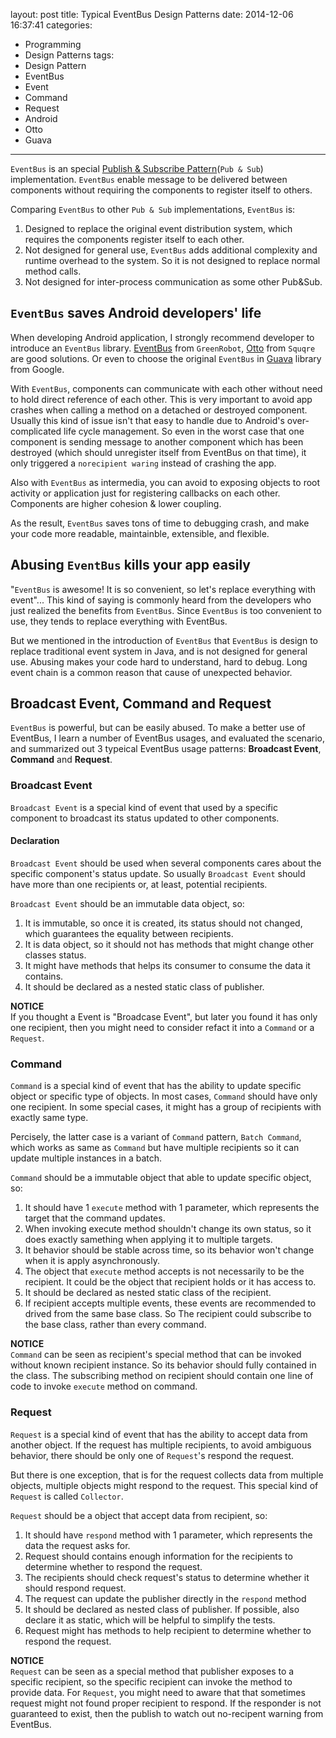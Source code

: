 layout: post
title: Typical EventBus Design Patterns
date: 2014-12-06 16:37:41
categories:
  - Programming
  - Design Patterns
tags:
  - Design Pattern
  - EventBus
  - Event
  - Command
  - Request
  - Android
  - Otto
  - Guava
---

`EventBus` is an special [Publish & Subscribe Pattern](`Pub & Sub`) implementation. `EventBus` enable message to be delivered between components without requiring the components to register itself to others.

Comparing `EventBus` to other `Pub & Sub` implementations, `EventBus` is:
1. Designed to replace the original event distribution system, which requires the components register itself to each other.
2. Not designed for general use, `EventBus` adds additional complexity and runtime overhead to the system. So it is not designed to replace normal method calls.
3. Not designed for inter-process communication as some other Pub&Sub.

## `EventBus` saves Android developers' life

When developing Android application, I strongly recommend developer to introduce an `EventBus` library. [EventBus] from `GreenRobot`, [Otto] from `Squqre` are good solutions. Or even to choose the original `EventBus` in [Guava] library from Google.

With `EventBus`, components can communicate with each other without need to hold direct reference of each other. This is very important to avoid app crashes when calling a method on a detached or destroyed component. Usually this kind of issue isn't that easy to handle due to Android's over-complicated life cycle management. So even in the worst case that one component is sending message to another component which has been destroyed (which should unregister itself from EventBus on that time), it only triggered a `norecipient waring` instead of crashing the app.

Also with `EventBus` as intermedia, you can avoid to exposing objects to root activity or application just for registering callbacks on each other. Components are higher cohesion & lower coupling.

As the result, `EventBus` saves tons of time to debugging crash, and make your code more readable, maintainble, extensible, and flexible.

## Abusing `EventBus` kills your app easily

"`EventBus` is awesome! It is so convenient, so let's replace everything with event"... This kind of saying is commonly heard from the developers who just realized the benefits from `EventBus`. Since `EventBus` is too convenient to use, they tends to replace everything with EventBus.

But we mentioned in the introduction of `EventBus` that `EventBus` is design to replace traditional event system in Java, and is not designed for general use. Abusing makes your code hard to understand, hard to debug. Long event chain is a common reason that cause of unexpected behavior.

## Broadcast Event, Command and Request

`EventBus` is powerful, but can be easily abused. To make a better use of EventBus, I learn a number of EventBus usages, and evaluated the scenario, and summarized out 3 typeical EventBus usage patterns: **Broadcast Event**, **Command** and **Request**.

### Broadcast Event

`Broadcast Event` is a special kind of event that used by a specific component to broadcast its status updated to other components.

#### Declaration

`Broadcast Event` should be used when several components cares about the specific component's status update. So usually `Broadcast Event` should have more than one recipients or, at least, potential recipients.

`Broadcast Event` should be an immutable data object, so:
1. It is immutable, so once it is created, its status should not changed, which guarantees the equality between recipients.
2. It is data object, so it should not has methods that might change other classes status.
3. It might have methods that helps its consumer to consume the data it contains.
4. It should be declared as a nested static class of publisher.

**NOTICE**  
If you thought a Event is "Broadcase Event", but later you found it has only one recipient, then you might need to consider refact it into a `Command` or a `Request`.

### Command

`Command` is a special kind of event that has the ability to update specific object or specific type of objects. In most cases, `Command` should have only one recipient. In some special cases, it might has a group of recipients with exactly same type.

Percisely, the latter case is a variant of `Command` pattern, `Batch Command`, which works as same as `Command` but have multiple recipients so it can update multiple instances in a batch.

`Command` should be a immutable object that able to update specific object, so:
1. It should have 1 `execute` method with 1 parameter, which represents the target that the command updates.
2. When invoking execute method shouldn't change its own status, so it does exactly samething when applying it to multiple targets.
3. It behavior should be stable across time, so its behavior won't change when it is apply asynchronously.
4. The object that `execute` method accepts is not necessarily to be the recipient. It could be the object that recipient holds or it has access to.
5. It should be declared as nested static class of the recipient.
6. If recipient accepts multiple events, these events are recommended to drived from the same base class. So The recipient could subscribe to the base class, rather than every command.

**NOTICE**  
`Command` can be seen as recipient's special method that can be invoked without known recipient instance. So its behavior should fully contained in the class. The subscribing method on recipient should contain one line of code to invoke `execute` method on command.

### Request

`Request` is a special kind of event that has the ability to accept data from another object. If the request has multiple recipients, to avoid ambiguous behavior, there should be only one of `Request`'s respond the request.

But there is one exception, that is for the request collects data from multiple objects, multiple objects might respond to the request. This special kind of `Request` is called `Collector`.

`Request` should be a object that accept data from recipient, so:
1. It should have `respond` method with 1 parameter, which represents the data the request asks for.
2. Request should contains enough information for the recipients to determine whether to respond the request.
3. The recipients should check request's status to determine whether it should respond request.
4. The request can update the publisher directly in the `respond` method
5. It should be declared as nested class of publisher. If possible, also declare it as static, which will be helpful to simplify the tests.
6. Request might has methods to help recipient to determine whether to respond the request.

**NOTICE**  
`Request` can be seen as a special method that publisher exposes to a specific recipient, so the specific recipient can invoke the method to provide data. For `Request`, you might need to aware that that sometimes request might not found proper recipient to respond. If the responder is not guaranteed to exist, then the publish to watch out no-recipent warning from EventBus.

[Publish & Subscribe Pattern]: http://en.wikipedia.org/wiki/Publish%E2%80%93subscribe_pattern
[EventBus]: https://github.com/greenrobot/EventBus
[Otto]: http://square.github.io/otto/
[Guava]: https://code.google.com/p/guava-libraries/
